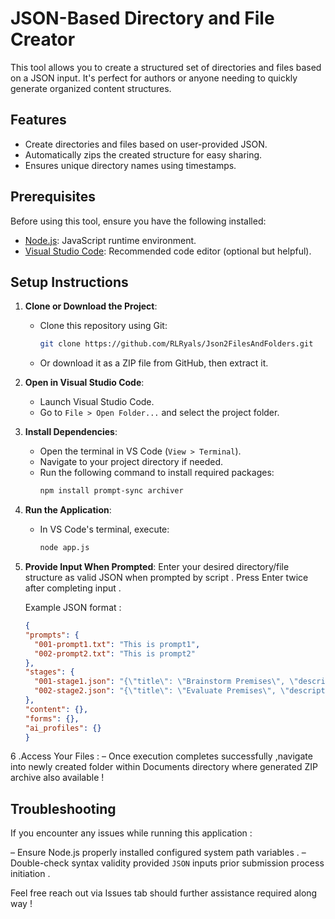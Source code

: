 # JSON-Based Directory and File Creator

This tool allows you to create a structured set of directories and files based on a JSON input. It's perfect for authors or anyone needing to quickly generate organized content structures.

## Features

- Create directories and files based on user-provided JSON.
- Automatically zips the created structure for easy sharing.
- Ensures unique directory names using timestamps.

## Prerequisites

Before using this tool, ensure you have the following installed:

- [Node.js](https://nodejs.org/): JavaScript runtime environment.
- [Visual Studio Code](https://code.visualstudio.com/): Recommended code editor (optional but helpful).

## Setup Instructions

1. **Clone or Download the Project**:
   - Clone this repository using Git:
     ```bash
     git clone https://github.com/RLRyals/Json2FilesAndFolders.git
     ```
   - Or download it as a ZIP file from GitHub, then extract it.

2. **Open in Visual Studio Code**:
   - Launch Visual Studio Code.
   - Go to `File > Open Folder...` and select the project folder.

3. **Install Dependencies**:
   - Open the terminal in VS Code (`View > Terminal`).
   - Navigate to your project directory if needed.
   - Run the following command to install required packages:
     ```bash
     npm install prompt-sync archiver
     ```

4. **Run the Application**:
   - In VS Code's terminal, execute:
     ```bash
     node app.js
     ```

5. **Provide Input When Prompted**:
    Enter your desired directory/file structure as valid JSON when prompted by script . Press Enter twice after completing input .

    Example JSON format :
    ```json
    {
    "prompts": {
      "001-prompt1.txt": "This is prompt1",
      "002-prompt2.txt": "This is prompt2"
    },
    "stages": {
      "001-stage1.json": "{\"title\": \"Brainstorm Premises\", \"description\": \"Generate several book premise ideas based on a genre and themes.\", \"prompts\": [\"001-brainstorm-premise\"], \"output\": \"premises.txt\", \"ai_profile\": \"4olatest.json\"}",
      "002-stage2.json": "{\"title\": \"Evaluate Premises\", \"description\": \"Choose the strongest premise based on engagement and marketability.\", \"prompts\": [\"002-evaluate-premise\"], \"output\": \"selected_premise.txt\", \"ai_profile\": \"4olatest.json\"}"
    },
    "content": {},
    "forms": {},
    "ai_profiles": {}
    }
    ```

6 .Access Your Files :
– Once execution completes successfully ,navigate into newly created folder within Documents directory where generated ZIP archive also available !

## Troubleshooting

If you encounter any issues while running this application :

– Ensure Node.js properly installed configured system path variables .
– Double-check syntax validity provided `JSON` inputs prior submission process initiation .

Feel free reach out via Issues tab should further assistance required along way !
